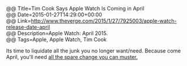 @@ Title=Tim Cook Says Apple Watch Is Coming in April  
@@ Date=2015-01-27T14:29:00+00:00  
@@ Link=http://www.theverge.com/2015/1/27/7925003/apple-watch-release-date-april  
@@ Description=Apple Watch: April 2015.  
@@ Tags=Apple, Apple Watch, Tim Cook  

Its time to liquidate all the junk you no longer want/need. Because come April, you'll need [all the spare change you can muster.][daringfireball]

[daringfireball]: http://daringfireball.net/2014/09/apple_watch